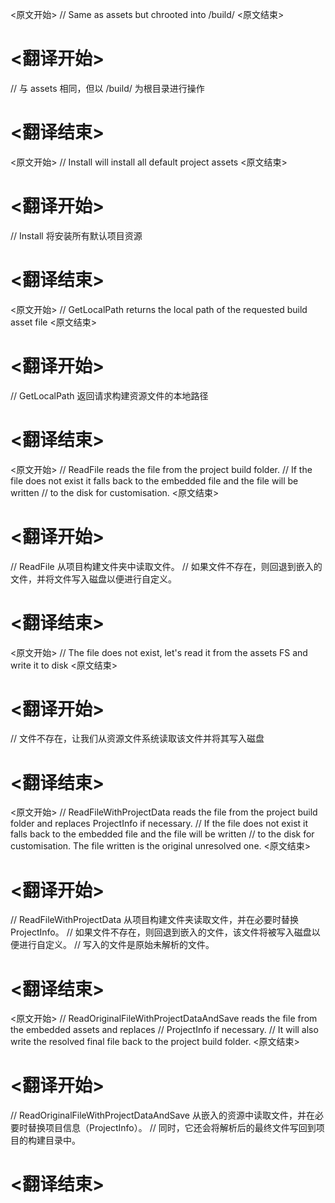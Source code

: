 
<原文开始>
// Same as assets but chrooted into /build/
<原文结束>

# <翻译开始>
// 与 assets 相同，但以 /build/ 为根目录进行操作
# <翻译结束>


<原文开始>
// Install will install all default project assets
<原文结束>

# <翻译开始>
// Install 将安装所有默认项目资源
# <翻译结束>


<原文开始>
// GetLocalPath returns the local path of the requested build asset file
<原文结束>

# <翻译开始>
// GetLocalPath 返回请求构建资源文件的本地路径
# <翻译结束>


<原文开始>
// ReadFile reads the file from the project build folder.
// If the file does not exist it falls back to the embedded file and the file will be written
// to the disk for customisation.
<原文结束>

# <翻译开始>
// ReadFile 从项目构建文件夹中读取文件。
// 如果文件不存在，则回退到嵌入的文件，并将文件写入磁盘以便进行自定义。
# <翻译结束>


<原文开始>
// The file does not exist, let's read it from the assets FS and write it to disk
<原文结束>

# <翻译开始>
// 文件不存在，让我们从资源文件系统读取该文件并将其写入磁盘
# <翻译结束>


<原文开始>
// ReadFileWithProjectData reads the file from the project build folder and replaces ProjectInfo if necessary.
// If the file does not exist it falls back to the embedded file and the file will be written
// to the disk for customisation. The file written is the original unresolved one.
<原文结束>

# <翻译开始>
// ReadFileWithProjectData 从项目构建文件夹读取文件，并在必要时替换 ProjectInfo。
// 如果文件不存在，则回退到嵌入的文件，该文件将被写入磁盘以便进行自定义。
// 写入的文件是原始未解析的文件。
# <翻译结束>


<原文开始>
// ReadOriginalFileWithProjectDataAndSave reads the file from the embedded assets and replaces
// ProjectInfo if necessary.
// It will also write the resolved final file back to the project build folder.
<原文结束>

# <翻译开始>
// ReadOriginalFileWithProjectDataAndSave 从嵌入的资源中读取文件，并在必要时替换项目信息（ProjectInfo）。
// 同时，它还会将解析后的最终文件写回到项目的构建目录中。
# <翻译结束>

